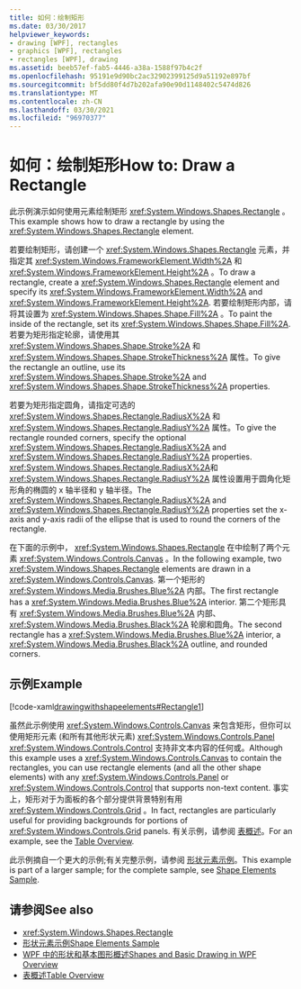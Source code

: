 ```yaml
---
title: 如何：绘制矩形
ms.date: 03/30/2017
helpviewer_keywords:
- drawing [WPF], rectangles
- graphics [WPF], rectangles
- rectangles [WPF], drawing
ms.assetid: beeb57ef-fab5-4446-a38a-1588f97b4c2f
ms.openlocfilehash: 95191e9d90bc2ac32902399125d9a51192e897bf
ms.sourcegitcommit: bf5dd80f4d7b202afa90e90d1148402c5474d826
ms.translationtype: MT
ms.contentlocale: zh-CN
ms.lasthandoff: 03/30/2021
ms.locfileid: "96970377"
---
```

# <a name="how-to-draw-a-rectangle"></a><span data-ttu-id="b2bef-102">如何：绘制矩形</span><span class="sxs-lookup"><span data-stu-id="b2bef-102">How to: Draw a Rectangle</span></span>
<span data-ttu-id="b2bef-103">此示例演示如何使用元素绘制矩形 <xref:System.Windows.Shapes.Rectangle> 。</span><span class="sxs-lookup"><span data-stu-id="b2bef-103">This example shows how to draw a rectangle by using the <xref:System.Windows.Shapes.Rectangle> element.</span></span>  
  
 <span data-ttu-id="b2bef-104">若要绘制矩形，请创建一个 <xref:System.Windows.Shapes.Rectangle> 元素，并指定其 <xref:System.Windows.FrameworkElement.Width%2A> 和 <xref:System.Windows.FrameworkElement.Height%2A> 。</span><span class="sxs-lookup"><span data-stu-id="b2bef-104">To draw a rectangle, create a <xref:System.Windows.Shapes.Rectangle> element and specify its <xref:System.Windows.FrameworkElement.Width%2A> and <xref:System.Windows.FrameworkElement.Height%2A>.</span></span> <span data-ttu-id="b2bef-105">若要绘制矩形内部，请将其设置为 <xref:System.Windows.Shapes.Shape.Fill%2A> 。</span><span class="sxs-lookup"><span data-stu-id="b2bef-105">To paint the inside of the rectangle, set its <xref:System.Windows.Shapes.Shape.Fill%2A>.</span></span> <span data-ttu-id="b2bef-106">若要为矩形指定轮廓，请使用其 <xref:System.Windows.Shapes.Shape.Stroke%2A> 和 <xref:System.Windows.Shapes.Shape.StrokeThickness%2A> 属性。</span><span class="sxs-lookup"><span data-stu-id="b2bef-106">To give the rectangle an outline, use its <xref:System.Windows.Shapes.Shape.Stroke%2A> and <xref:System.Windows.Shapes.Shape.StrokeThickness%2A> properties.</span></span>  
  
 <span data-ttu-id="b2bef-107">若要为矩形指定圆角，请指定可选的 <xref:System.Windows.Shapes.Rectangle.RadiusX%2A> 和 <xref:System.Windows.Shapes.Rectangle.RadiusY%2A> 属性。</span><span class="sxs-lookup"><span data-stu-id="b2bef-107">To give the rectangle rounded corners, specify the optional <xref:System.Windows.Shapes.Rectangle.RadiusX%2A> and <xref:System.Windows.Shapes.Rectangle.RadiusY%2A> properties.</span></span> <span data-ttu-id="b2bef-108"><xref:System.Windows.Shapes.Rectangle.RadiusX%2A>和 <xref:System.Windows.Shapes.Rectangle.RadiusY%2A> 属性设置用于圆角化矩形角的椭圆的 x 轴半径和 y 轴半径。</span><span class="sxs-lookup"><span data-stu-id="b2bef-108">The <xref:System.Windows.Shapes.Rectangle.RadiusX%2A> and <xref:System.Windows.Shapes.Rectangle.RadiusY%2A> properties set the x-axis and y-axis radii of the ellipse that is used to round the corners of the rectangle.</span></span>  
  
 <span data-ttu-id="b2bef-109">在下面的示例中， <xref:System.Windows.Shapes.Rectangle> 在中绘制了两个元素 <xref:System.Windows.Controls.Canvas> 。</span><span class="sxs-lookup"><span data-stu-id="b2bef-109">In the following example, two <xref:System.Windows.Shapes.Rectangle> elements are drawn in a <xref:System.Windows.Controls.Canvas>.</span></span> <span data-ttu-id="b2bef-110">第一个矩形的 <xref:System.Windows.Media.Brushes.Blue%2A> 内部。</span><span class="sxs-lookup"><span data-stu-id="b2bef-110">The first rectangle has a <xref:System.Windows.Media.Brushes.Blue%2A> interior.</span></span> <span data-ttu-id="b2bef-111">第二个矩形具有 <xref:System.Windows.Media.Brushes.Blue%2A> 内部、 <xref:System.Windows.Media.Brushes.Black%2A> 轮廓和圆角。</span><span class="sxs-lookup"><span data-stu-id="b2bef-111">The second rectangle has a <xref:System.Windows.Media.Brushes.Blue%2A> interior, a <xref:System.Windows.Media.Brushes.Black%2A> outline, and rounded corners.</span></span>  
  
## <a name="example"></a><span data-ttu-id="b2bef-112">示例</span><span class="sxs-lookup"><span data-stu-id="b2bef-112">Example</span></span>  
 [!code-xaml[drawingwithshapeelements#Rectangle1](~/samples/snippets/csharp/VS_Snippets_Wpf/DrawingWithShapeElements/CS/rectangleexample.xaml#rectangle1)]  
  
 <span data-ttu-id="b2bef-113">虽然此示例使用 <xref:System.Windows.Controls.Canvas> 来包含矩形，但你可以使用矩形元素 (和所有其他形状元素) <xref:System.Windows.Controls.Panel> <xref:System.Windows.Controls.Control> 支持非文本内容的任何或。</span><span class="sxs-lookup"><span data-stu-id="b2bef-113">Although this example uses a <xref:System.Windows.Controls.Canvas> to contain the rectangles, you can use rectangle elements (and all the other shape elements) with any <xref:System.Windows.Controls.Panel> or <xref:System.Windows.Controls.Control> that supports non-text content.</span></span> <span data-ttu-id="b2bef-114">事实上，矩形对于为面板的各个部分提供背景特别有用 <xref:System.Windows.Controls.Grid> 。</span><span class="sxs-lookup"><span data-stu-id="b2bef-114">In fact, rectangles are particularly useful for providing backgrounds for portions of <xref:System.Windows.Controls.Grid> panels.</span></span> <span data-ttu-id="b2bef-115">有关示例，请参阅 [表概述](../advanced/table-overview.md)。</span><span class="sxs-lookup"><span data-stu-id="b2bef-115">For an example, see the [Table Overview](../advanced/table-overview.md).</span></span>  
  
 <span data-ttu-id="b2bef-116">此示例摘自一个更大的示例;有关完整示例，请参阅 [形状元素示例](https://github.com/Microsoft/WPF-Samples/tree/master/Graphics/ShapeElements)。</span><span class="sxs-lookup"><span data-stu-id="b2bef-116">This example is part of a larger sample; for the complete sample, see [Shape Elements Sample](https://github.com/Microsoft/WPF-Samples/tree/master/Graphics/ShapeElements).</span></span>  
  
## <a name="see-also"></a><span data-ttu-id="b2bef-117">请参阅</span><span class="sxs-lookup"><span data-stu-id="b2bef-117">See also</span></span>

- <xref:System.Windows.Shapes.Rectangle>
- [<span data-ttu-id="b2bef-118">形状元素示例</span><span class="sxs-lookup"><span data-stu-id="b2bef-118">Shape Elements Sample</span></span>](https://github.com/Microsoft/WPF-Samples/tree/master/Graphics/ShapeElements)
- [<span data-ttu-id="b2bef-119">WPF 中的形状和基本图形概述</span><span class="sxs-lookup"><span data-stu-id="b2bef-119">Shapes and Basic Drawing in WPF Overview</span></span>](shapes-and-basic-drawing-in-wpf-overview.md)
- [<span data-ttu-id="b2bef-120">表概述</span><span class="sxs-lookup"><span data-stu-id="b2bef-120">Table Overview</span></span>](../advanced/table-overview.md)
